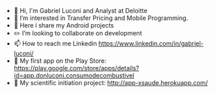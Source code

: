- 👋 Hi, I'm Gabriel Luconi and Analyst at Deloitte
- 👀 I’m interested in Transfer Pricing and Mobile Programming.
- 🌱 Here i share my Android projects
- ✏️ I’m looking to collaborate on development
- 📫 How to reach me Linkedin https://www.linkedin.com/in/gabriel-luconi/
- 📱 My first app on the Play Store: https://play.google.com/store/apps/details?id=app.donluconi.consumodecombustivel
- 📱 My scientific initiation project: http://app-xsaude.herokuapp.com/
<!---
Donluconi/Donluconi is a ✨ special ✨ repository because its `README.md` (this file) appears on your GitHub profile.
You can click the Preview link to take a look at your changes.
--->

